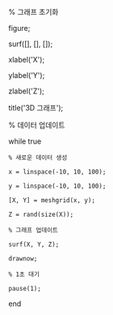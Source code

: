 % 그래프 초기화

figure;

surf([], [], []);

xlabel('X');

ylabel('Y');

zlabel('Z');

title('3D 그래프');

% 데이터 업데이트

while true

    % 새로운 데이터 생성

    x = linspace(-10, 10, 100);

    y = linspace(-10, 10, 100);

    [X, Y] = meshgrid(x, y);

    Z = rand(size(X));

    % 그래프 업데이트

    surf(X, Y, Z);

    drawnow;

    % 1초 대기

    pause(1);

end
